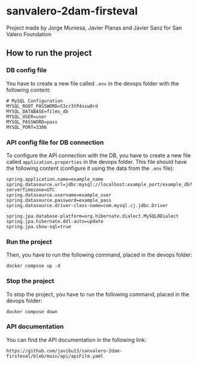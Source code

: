 # sanvalero-2dam-firsteval
Project made by Jorge Muniesa, Javier Planas and Javier Sanz for San Valero Foundation

## How to run the project

### DB config file
You have to create a new file called `.env` in the devops folder with the following content:
```
# MySQL Configuration
MYSQL_ROOT_PASSWORD=S3cr3tP4ssw0rd
MYSQL_DATABASE=films_db
MYSQL_USER=user
MYSQL_PASSWORD=pass
MYSQL_PORT=3306
```

### API config file for DB connection
To configure the API connection with the DB, you have to create a new file called `application.properties` in the devops folder. This file should have the following content (configure it using the data from the `.env` file):
```
spring.application.name=example_name
spring.datasource.url=jdbc:mysql://localhost:example_port/example_db?serverTimezone=UTC
spring.datasource.username=example_user
spring.datasource.password=example_pass
spring.datasource.driver-class-name=com.mysql.cj.jdbc.Driver

spring.jpa.database-platform=org.hibernate.dialect.MySQL8Dialect
spring.jpa.hibernate.ddl-auto=update
spring.jpa.show-sql=true
```

### Run the project
Then, you have to run the following command, placed in the devops folder:
```
docker compose up -d
```

### Stop the project
To stop the project, you have to run the following command, placed in the devops folder:
```
docker compose down
```

### API documentation
You can find the API documentation in the following link:
```
https://github.com/javibu13/sanvalero-2dam-firsteval/blob/main/api/apiFilm.yaml
```